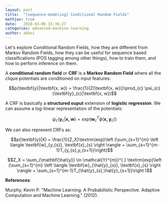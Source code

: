 ```yaml
---
layout: post
title:  "[sequence-modeling] Conditional Random Fields"
mathjax: true
date:   2018-03-06 15:36:27
categories: advanced-machine-learning
author: abhoi
---
```


Let's explore Conditional Random Fields, how they are different from Markov Random Fields, how they can be useful for sequence based classifications (POS tagging among other things), how to train them, and how to perform inference on them.

A **conditional random field** or **CRF** is a **Markov Random Field** where all the clique potentials are conditioned on input features:

$$p(\textbf{y}|\textbf{x, w}) = \frac{1}{Z(\textbf{x, w})}\prod_{c} \psi_{c}(\textbf{y}_{c}|\textbf{x, w})$$

A CRF is basically a **structured ouput** extension of **logistic regression**. We can assume a log-linear representation of the potentials:

$$\psi_{c}(\textbf{y}_{c}|\textbf{x, w}) = exp(\textbf{w}_{c}^{T} \phi(\textbf{x, }\textbf{y}_{c}))$$



We can also represent CRFs as:

$$p(\textbf{y}|X) = \frac{1}{Z_X}\textrm{exp}\left (\sum_{s=1}^{m} \left \langle \textbf{w}_{y_{s}}, \textbf{x}_{s} \right \rangle + \sum_{s=1}^{m-1}T_{y_{s},y_{s+1}}\right)$$

$$Z_X = \sum_{\mathbf{\hat{y}} \in \mathcal{Y}^{m}}^{ } \textrm{exp}\left (\sum_{s=1}^{m} \left \langle \textbf{w}_{\hat{y}_{s}}, \textbf{x}_{s} \right \rangle + \sum_{s=1}^{m-1}T_{\hat{y}_{s},\hat{y}_{s+1}}\right )$$

**References**:

Murphy, Kevin P. "Machine Learning: A Probabilistic Perspective. Adaptive Computation and Machine Learning." (2012).
